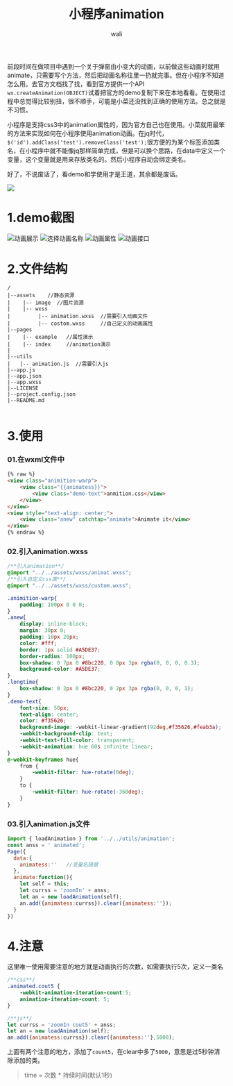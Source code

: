 ﻿---
layout: post
title: 小程序animation  #标题
tagline: 在小程序中使用animation
category: miniPrograms      #分类
author: wali    #作者
tag: animation     #标签
ghurl: https://github.com/walidream/xcxAnimation       #github url
ghurl_zip: https://github.com/walidream/xcxAnimation.git   #github zip下载

post_nav: false
---

前段时间在做项目中遇到一个关于弹窗由小变大的动画，以前做这些动画时就用animate，只需要写个方法，然后把动画名称往里一扔就完事。但在小程序不知道怎么用。去官方文档找了找，看到官方提供一个API `wx.createAnimation(OBJECT)`试着把官方的demo复制下来在本地看看。在使用过程中总觉得比较别扭，很不顺手，可能是小菜还没找到正确的使用方法。总之就是不习惯。

小程序是支持css3中的animation属性的，因为官方自己也在使用。小菜就用最笨的方法来实现如何在小程序使用animation动画。在jq时代，`$('id').addClass('test').removeClass('test');`很方便的为某个标签添加类名，在小程序中就不能像jq那样简单完成，但是可以换个思路，在data中定义一个变量，这个变量就是用来存放类名的。然后小程序自动会绑定类名。

好了，不说废话了，看demo和学使用才是王道，其余都是废话。

![](http://pi6ah6koe.bkt.clouddn.com/assets/image/xcxAnimation/xcx_animation_05.gif)

# 1.demo截图

![动画展示](http://pi6ah6koe.bkt.clouddn.com/assets/image/xcxAnimation/xcx_animation_01.png "动画展示")
![选择动画名称](http://pi6ah6koe.bkt.clouddn.com/assets/image/xcxAnimation/xcx_animation_02.png "选择动画名称")
![动画属性](http://pi6ah6koe.bkt.clouddn.com/assets/image/xcxAnimation/xcx_animation_03.png "动画属性")
![动画接口](http://pi6ah6koe.bkt.clouddn.com/assets/image/xcxAnimation/xcx_animation_04.png "动画接口")

# 2.文件结构

```
/
|--assets    //静态资源
|    |-- image  //图片资源
|    |-- wxss  
|         |-- animation.wxss  //需要引入动画文件
|         |-- costom.wxss     //自己定义的动画属性
|--pages
|    |-- example   //属性演示
|    |-- index     //animation演示
|
|--utils
|   |-- animation.js  //需要引入js
|--app.js
|--app.json
|--app.wxss
|--LICENSE
|--project.config.json
|--README.md


```

# 3.使用

### 01.在wxml文件中

```html
{% raw %}
<view class="animition-warp">
    <view class="{{animatess}}">
        <view class="demo-text">anmition.css</view>
    </view>
</view>
<view style="text-align: center;">
    <view class="anew" catchtap="animate">Animate it</view>
</view>
{% endraw %}
```


### 02.引入animation.wxss

```css
/**引入animation**/
@import "../../assets/wxss/animat.wxss";  
/**引入自定义css类**/
@import "../../assets/wxss/custom.wxss";

.animition-warp{
    padding: 100px 0 0 0;
}
.anew{
    display: inline-block;
    margin: 30px 0;
    padding: 10px 20px;
    color: #fff;
    border: 1px solid #A5DE37;
    border-radius: 100px;
    box-shadow: 0 7px 0 #8bc220, 0 8px 3px rgba(0, 0, 0, 0.3);
    background-color: #A5DE37;
}
.longtime{
    box-shadow: 0 2px 0 #8bc220, 0 2px 3px rgba(0, 0, 0, 1);
}
.demo-text{
    font-size: 50px;
    text-align: center;
    color: #f35626;
    background-image: -webkit-linear-gradient(92deg,#f35626,#feab3a);
    -webkit-background-clip: text;
    -webkit-text-fill-color: transparent;
    -webkit-animation: hue 60s infinite linear;
}
@-webkit-keyframes hue{
    from {
        -webkit-filter: hue-rotate(0deg);
    }
    to {
        -webkit-filter: hue-rotate(-360deg);
    }
}
```

### 03.引入animation.js文件

```javascript
import { loadAnimation } from '../../utils/animation';
const anss = ' animated';
Page({
  data:{
    animatess:''   //变量名随意
  },
  animate:function(){
    let self = this;
    let currss = 'zoomIn' + anss;
    let an = new loadAnimation(self);
    an.add({animatess:currss}).clear({animatess:''});
  }
})
```

# 4.注意

这里唯一使用需要注意的地方就是动画执行的次数，如需要执行5次，定义一类名

```css
/**css**/
.animated.cout5 {
    -webkit-animation-iteration-count:5;
    animation-iteration-count: 5;
}
```

```javascript
/**js**/
let currss = 'zoomIn cout5' + anss;    
let an = new loadAnimation(self);
an.add({animatess:currss}).clear({animatess:''},5000);
```
上面有两个注意的地方，添加了`count5`，在clear中多了`5000`，意思是过5秒钟清除添加的类。

> time = 次数 * 持续时间(默认1秒) 




























